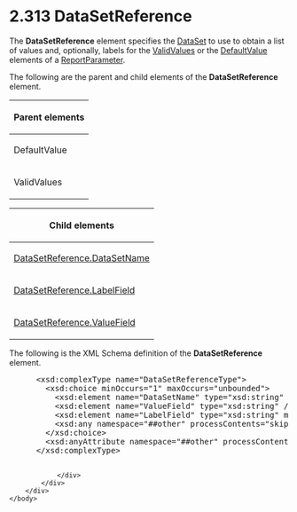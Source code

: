<html dir="LTR" xmlns:mshelp="http://msdn.microsoft.com/mshelp" xmlns:ddue="http://ddue.schemas.microsoft.com/authoring/2003/5" xmlns:xlink="http://www.w3.org/1999/xlink" xmlns:tool="http://www.microsoft.com/tooltip">
    <head>
        <meta http-equiv="Content-Type" content="text/html; CHARSET=utf-8"></meta>
        <meta name="save" content="history"></meta>
        <title>2.313 DataSetReference</title>
        <xml>
            <mshelp:toctitle title="2.313 DataSetReference"></mshelp:toctitle>
            <mshelp:rltitle title="[MS-RDL]: DataSetReference"></mshelp:rltitle>
            <mshelp:keyword index="A" term="14445914-fcf4-4801-9768-5031c042097b"></mshelp:keyword>
            <mshelp:attr name="DCSext.ContentType" value="open specification"></mshelp:attr>
            <mshelp:attr name="AssetID" value="14445914-fcf4-4801-9768-5031c042097b"></mshelp:attr>
            <mshelp:attr name="TopicType" value="kbRef"></mshelp:attr>
            <mshelp:attr name="DCSext.Title" value="[MS-RDL]: DataSetReference" />
        </xml>
    </head>
    <body>
        <div id="header">
            <h1 class="heading">2.313 DataSetReference</h1>
        </div>
        <div id="mainSection">
            <div id="mainBody">
                <div id="allHistory" class="saveHistory"></div>
                <div id="sectionSection0" class="section" name="collapseableSection">
                    

<p>The <b>DataSetReference</b> element specifies the <a href="a14782b0-2e2f-4305-83a3-3de3fd750b6a.htm">DataSet</a> to use to obtain a
list of values and, optionally, labels for the <a href="241ed24f-ce24-46dd-963a-734fdba1532c.htm">ValidValues</a> or the <a href="c3ccf500-98a5-438c-8e4f-fc5cc4b8d508.htm">DefaultValue</a> elements of a
<a href="7c3f4c83-9172-48db-94c1-693295c5d623.htm">ReportParameter</a>.</p>

<p>The following are the parent and child elements of the <b>DataSetReference</b>
element.</p>

<table>
 <thead>
  <tr>
   <th>
   <p>Parent elements</p>
   </th>
  </tr>
 </thead>
 <tr>
  <td>
  <p>DefaultValue</p>
  </td>
 </tr>
 <tr>
  <td>
  <p>ValidValues</p>
  </td>
 </tr>
</table>

<p> </p>

<table>
 <thead>
  <tr>
   <th>
   <p>Child elements</p>
   </th>
  </tr>
 </thead>
 <tr>
  <td>
  <p><a href="819189ab-6aae-4ab3-9089-b27efaa860cb.htm">DataSetReference.DataSetName</a>
  </p>
  </td>
 </tr>
 <tr>
  <td>
  <p><a href="54674aa8-a11d-4a94-96b8-a0074707324c.htm">DataSetReference.LabelField</a>
  </p>
  </td>
 </tr>
 <tr>
  <td>
  <p><a href="f16d331e-31e7-4f4b-82aa-e1315ce00a2c.htm">DataSetReference.ValueField</a>
  </p>
  </td>
 </tr>
</table>

<p>The following is the XML Schema definition of the <b>DataSetReference</b>
element.</p>

<dl>
<dd>
<div><pre> &lt;xsd:complexType name=&quot;DataSetReferenceType&quot;&gt;
   &lt;xsd:choice minOccurs=&quot;1&quot; maxOccurs=&quot;unbounded&quot;&gt;
     &lt;xsd:element name=&quot;DataSetName&quot; type=&quot;xsd:string&quot; /&gt;
     &lt;xsd:element name=&quot;ValueField&quot; type=&quot;xsd:string&quot; /&gt;
     &lt;xsd:element name=&quot;LabelField&quot; type=&quot;xsd:string&quot; minOccurs=&quot;0&quot; /&gt;
     &lt;xsd:any namespace=&quot;##other&quot; processContents=&quot;skip&quot; /&gt;
   &lt;/xsd:choice&gt;
   &lt;xsd:anyAttribute namespace=&quot;##other&quot; processContents=&quot;skip&quot; /&gt;
 &lt;/xsd:complexType&gt;
  
</pre></div>
</dd></dl>


                </div>
            </div>
        </div>
    </body>
</html>